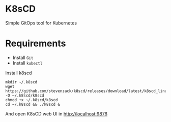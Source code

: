 # K8sCD

Simple GitOps tool for Kubernetes

# Requirements

- Install `Git`
- Install `kubectl`

Install k8scd

```
mkdir ~/.k8scd
wget https://github.com/stevenzack/k8scd/releases/download/latest/k8scd_linux_amd64_latest -O ~/.k8scd/k8scd
chmod +x ~/.k8scd/k8scd
cd ~/.k8scd && ./k8scd &
```

And open K8sCD web UI in [http://localhost:9876](http://localhost:9876)
